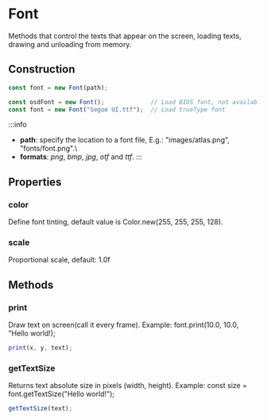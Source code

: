 # Font

Methods that control the texts that appear on the screen, loading texts, drawing and unloading from memory.

## Construction

```js
const font = new Font(path); 
```

```js
const osdFont = new Font();             // Load BIOS font, not available for all console models  
const font = new Font("Segoe UI.ttf");  // Load trueType font 
``` 

:::info
- **path**: specify the location to a font file, E.g.: "images/atlas.png", "fonts/font.png".\
- **formats**: *png*, *bmp*, *jpg*, *otf* and *ttf*.
:::

## Properties

### color

Define font tinting, default value is Color.new(255, 255, 255, 128).

### scale

Proportional scale, default: 1.0f

## Methods

### print

Draw text on screen(call it every frame). Example: font.print(10.0, 10.0, "Hello world!);

```js
print(x, y, text);
```

### getTextSize

Returns text absolute size in pixels (width, height). Example: const size = font.getTextSize("Hello world!");

```js
getTextSize(text);
```